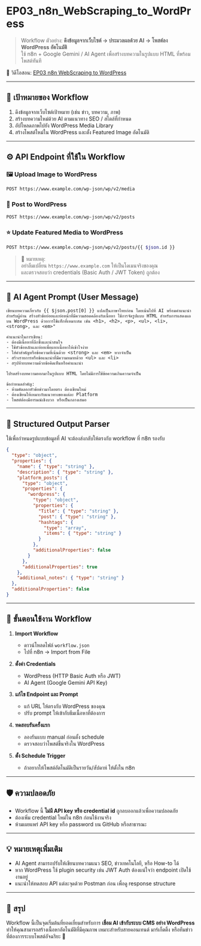 # EP03_n8n_WebScraping_to_WordPress

> Workflow ตัวอย่าง: **ดึงข้อมูลจากเว็บไซต์ → ประมวลผลด้วย AI → โพสต์ลง WordPress อัตโนมัติ**  
> ใช้ n8n + Google Gemini / AI Agent เพื่อสร้างบทความในรูปแบบ HTML ที่พร้อมโพสต์ทันที

🎥 วิดีโอสอน: [EP03 n8n WebScraping to WordPress](https://www.youtube.com/watch?v=M_UnuPLWCfk)

---

## 🎯 เป้าหมายของ Workflow

1. ดึงข้อมูลจากเว็บไซต์เป้าหมาย (เช่น ข่าว, บทความ, ภาพ)
2. สร้างบทความใหม่ด้วย AI ตามแนวทาง SEO / สไตล์ที่กำหนด
3. อัปโหลดภาพไปยัง WordPress Media Library
4. สร้างโพสต์ใหม่ใน WordPress และตั้ง Featured Image อัตโนมัติ

---

## ⚙️ API Endpoint ที่ใช้ใน Workflow

### 🖼️ Upload Image to WordPress
```bash
POST https://www.example.com/wp-json/wp/v2/media
```

### 📝 Post to WordPress
```bash
POST https://www.example.com/wp-json/wp/v2/posts
```

### ⭐ Update Featured Media to WordPress
```bash
POST https://www.example.com/wp-json/wp/v2/posts/{{ $json.id }}
```

> 🧩 หมายเหตุ:  
> อย่าลืมเปลี่ยน `https://www.example.com` ให้เป็นโดเมนจริงของคุณ  
> และตรวจสอบว่า credentials (Basic Auth / JWT Token) ถูกต้อง  

---

## 🤖 AI Agent Prompt (User Message)

```text
เขียนบทความเกี่ยวกับ {{ $json.post[0] }} แปลเป็นภาษาไทยก่อน โดยเน้นไปที่ AI พร้อมคำแนะนำสำหรับผู้อ่าน สร้างหัวข้อย่อยและย่อหน้าที่มีความสอดคล้องกับเนื้อหา ใช้การจัดรูปแบบ HTML สำหรับการแสดงผลบน WordPress ด้วยการใช้แท็กที่เหมาะสม เช่น <h1>, <h2>, <p>, <ul>, <li>, <strong>, และ <em>"

คำแนะนำในการเขียน:
- ต้องมีเนื้อหาที่ลึกซึ้งและน่าสนใจ  
- ใช้หัวข้อหลักและย่อยเพื่อแยกเนื้อหาให้เข้าใจง่าย  
- ใส่คำสำคัญหรือข้อความที่เน้นด้วย <strong> และ <em> หากจำเป็น  
- สร้างรายการหรือข้อแนะนำที่มีความหมายด้วย <ul> และ <li>  
- สรุปท้ายบทความด้วยข้อคิดเห็นหรือคำแนะนำ  

โปรดสร้างบทความออกมาในรูปแบบ HTML โดยไม่มีการใช้ข้อความเกินความจำเป็น  

ข้อกำหนดสำคัญ:
- ห้ามคัดลอกหัวข้อข่าวมาโดยตรง ต้องเขียนใหม่  
- ต้องเขียนให้เหมาะกับแนวทางของแต่ละ Platform  
- โพสต์ต้องมีอารมณ์เชิงบวก หรือเป็นกลางเสมอ  
```

---

## 🧱 Structured Output Parser

ใช้เพื่อกำหนดรูปแบบข้อมูลที่ AI จะต้องส่งกลับให้ตรงกับ workflow ที่ n8n รองรับ

```json
{
  "type": "object",
  "properties": {
    "name": { "type": "string" },
    "description": { "type": "string" },
    "platform_posts": {
      "type": "object",
      "properties": {
        "wordpress": {
          "type": "object",
          "properties": {
            "Title": { "type": "string" },
            "post": { "type": "string" },
            "hashtags": {
              "type": "array",
              "items": { "type": "string" }
            }
          },
          "additionalProperties": false
        }
      },
      "additionalProperties": true
    },
    "additional_notes": { "type": "string" }
  },
  "additionalProperties": false
}
```

---

## 🔩 ขั้นตอนใช้งาน Workflow

1. **Import Workflow**  
   - ดาวน์โหลดไฟล์ `workflow.json`  
   - ไปที่ n8n → Import from File  

2. **ตั้งค่า Credentials**
   - WordPress (HTTP Basic Auth หรือ JWT)  
   - AI Agent (Google Gemini API Key)  

3. **แก้ไข Endpoint และ Prompt**
   - แก้ URL ให้ตรงกับ WordPress ของคุณ  
   - ปรับ prompt ให้เข้ากับธีมเนื้อหาที่ต้องการ  

4. **ทดสอบรันครั้งแรก**
   - ลองรันแบบ manual ก่อนตั้ง schedule  
   - ตรวจสอบว่าโพสต์ขึ้นจริงใน WordPress  

5. **ตั้ง Schedule Trigger**
   - ถ้าอยากให้โพสต์อัตโนมัติเป็นรายวัน/สัปดาห์ ให้ตั้งใน n8n  

---

## 🛡️ ความปลอดภัย

- Workflow นี้ **ไม่มี API key หรือ credential id** ถูกลบออกแล้วเพื่อความปลอดภัย  
- ต้องเพิ่ม credential ใหม่ใน n8n ก่อนใช้งานจริง  
- ห้ามเผยแพร่ API key หรือ password บน GitHub หรือสาธารณะ  

---

## 💡 หมายเหตุเพิ่มเติม

- AI Agent สามารถปรับให้เขียนบทความแนว SEO, ข่าวเทคโนโลยี, หรือ How-to ได้  
- หาก WordPress ใช้ plugin security เช่น JWT Auth ต้องแน่ใจว่า endpoint เปิดใช้งานอยู่  
- แนะนำให้ทดสอบ API แต่ละจุดด้วย Postman ก่อน เพื่อดู response structure  

---

## 🧠 สรุป

Workflow นี้เป็นจุดเริ่มต้นที่ยอดเยี่ยมสำหรับการ **เชื่อม AI เข้ากับระบบ CMS อย่าง WordPress**  
ทำให้คุณสามารถสร้างเนื้อหาอัตโนมัติที่มีคุณภาพ เหมาะสำหรับสายคอนเทนต์ มาร์เก็ตติ้ง หรือทีมข่าวที่ต้องการระบบโพสต์อัจฉริยะ 🚀
